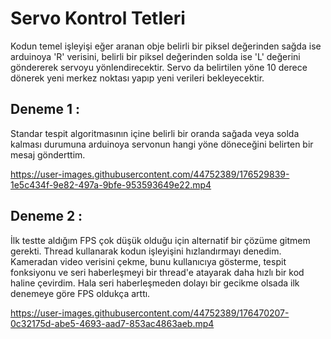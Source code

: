 # Servo Kontrol Tetleri
Kodun temel işleyişi eğer aranan obje belirli bir piksel değerinden sağda ise arduinoya 'R' verisini, belirli bir piksel değerinden solda ise 'L' değerini göndererek servoyu yönlendirecektir. Servo da belirtilen yöne 10 derece dönerek yeni merkez noktası yapıp yeni verileri bekleyecektir. 

## Deneme 1 :
Standar tespit algoritmasının içine belirli bir oranda sağada veya solda kalması durumuna arduinoya servonun hangi yöne döneceğini belirten bir mesaj gönderttim. 

https://user-images.githubusercontent.com/44752389/176529839-1e5c434f-9e82-497a-9bfe-953593649e22.mp4


## Deneme 2 :
İlk testte aldığım FPS çok düşük olduğu için alternatif bir çözüme gitmem gerekti. Thread kullanarak kodun işleyişini hızlandırmayı denedim. Kameradan video verisini çekme, bunu kullanıcıya gösterme, tespit fonksiyonu ve seri haberleşmeyi bir thread'e atayarak daha hızlı bir kod haline çevirdim. Hala seri haberleşmeden dolayı bir gecikme olsada ilk denemeye göre FPS oldukça arttı.

https://user-images.githubusercontent.com/44752389/176470207-0c32175d-abe5-4693-aad7-853ac4863aeb.mp4

